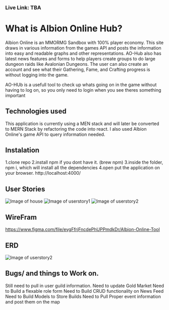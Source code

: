 ### Live Link: TBA

# What is Albion Online Hub?
Albion Online is an MMORMG Sandbox with 100% player economy. This site draws in various information from the games API
and posts the information into easy and readable graphs and other representations. AO-Hub also has latest news features
and forms to help players create groups to do large dungeon raids like Avalonian Dungeons. The user can also create an 
account and see what their Gathering, Fame, and Crafting progress is without logging into the game.

AO-HUb is a usefull tool to check up whats going on in the game without having to log on, so you only need to login
when you see theres something important

## Technologies used
This application is currently using a MEN stack and will later be converted to MERN Stack by refactoring the code into react.
I also used Albion Online's game API to query information needed.

## Instalation
1.clone repo
2.install npm if you dont have it. (brew npm)
3.inside the folder, npm i, which will install all the dependencies
4.open put the application on your browser. http://localhost:4000/

## User Stories
![Image of house](https://git.generalassemb.ly/ishepard/Albion-Online-Hub/blob/master/userstory_title.png)
![Image of userstory1](https://git.generalassemb.ly/ishepard/Albion-Online-Hub/blob/master/userstory1.png)
![Image of userstory2](https://git.generalassemb.ly/ishepard/Albion-Online-Hub/blob/master/userstory2.png)

## WireFram
https://www.figma.com/file/evgFfrjFncdePhUPPmdkDr/Albion-Online-Tool

## ERD
![Image of userstory2](https://git.generalassemb.ly/ishepard/Albion-Online-Hub/blob/master/ERD.png)

## Bugs/ and things to Work on.
Still need to pull in user guild information.
Need to update Gold Market
Need to Build a flexable role form
Need to Build CRUD functionality on News Feed
Need to Build Models to Store Builds
Need to Pull Proper event information and post them on the map



